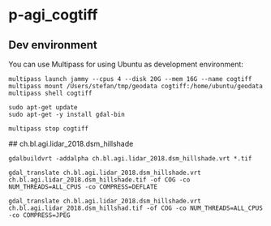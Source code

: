 # p-agi_cogtiff

## Dev environment
You can use Multipass for using Ubuntu as development environment:

```
multipass launch jammy --cpus 4 --disk 20G --mem 16G --name cogtiff
multipass mount /Users/stefan/tmp/geodata cogtiff:/home/ubuntu/geodata
multipass shell cogtiff

sudo apt-get update
sudo apt-get -y install gdal-bin

multipass stop cogtiff
```


## ch.bl.agi.lidar_2018.dsm_hillshade

```
gdalbuildvrt -addalpha ch.bl.agi.lidar_2018.dsm_hillshade.vrt *.tif
```

```
gdal_translate ch.bl.agi.lidar_2018.dsm_hillshade.vrt ch.bl.agi.lidar_2018.dsm_hillshade.tif -of COG -co NUM_THREADS=ALL_CPUS -co COMPRESS=DEFLATE 

gdal_translate ch.bl.agi.lidar_2018.dsm_hillshade.vrt ch.bl.agi.lidar_2018.dsm_hillshad.tif -of COG -co NUM_THREADS=ALL_CPUS -co COMPRESS=JPEG 

```
